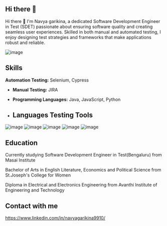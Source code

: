 ## Hi there 👋

Hi there :wave: I'm Navya garikina, a dedicated Software Development Engineer in Test (SDET) passionate about ensuring software quality and creating seamless user experiences. Skilled in both manual and automated testing, I enjoy designing test strategies and frameworks that make applications robust and reliable.

![image](https://github.com/user-attachments/assets/8a223f78-f5c2-4b35-86c4-56b185d0d85f)



<!--
**gnavya10/gnavya10** is a ✨ _special_ ✨ repository because its `README.md` (this file) appears on your GitHub profile.

Here are some ideas to get you started:

- 🔭 I’m currently working on Selenium
- 🌱 I’m currently learning Selenium
- 👯 I’m looking to collaborate on ...
- 🤔 I’m looking for help with ...
- 💬 Ask me about Selenium|Cypress|Java|Java Script|Python 
- 📫 How to reach me: https://www.linkedin.com/in/navyagarikina9910/ | garikinanavya10@gmail.com
- 😄 Pronouns: ...
- ⚡ Fun fact: ...
-->
## Skills
**Automation Testing:** Selenium, Cypress
- **Manual Testing:**  JIRA
- **Programming Languages:** Java, JavaScript, Python

- ## Languages Testing Tools
![image](https://github.com/user-attachments/assets/3b6f6bc7-e530-4a68-a745-a9742fbfd371)  ![image](https://github.com/user-attachments/assets/dff8fb5a-5a29-46a8-ba3a-3b73853bfdcc) ![image](https://github.com/user-attachments/assets/fb6110b3-0a07-42e4-8663-7a2f8636a255) ![image](https://github.com/user-attachments/assets/6890cee6-2039-4a1c-ac17-bc20ed54cc55) ![image](https://github.com/user-attachments/assets/b569a80a-a210-434c-b5a5-1c00bd4bd21a)

## Education
Currently studying Software Development Engineer in Test(Bengaluru) from Masai Institute 

Bachelor of Arts in English Literature, Economics and Political Science from St.Joseph's College for Women

Diploma in Electrical and Electronics Engineering from Avanthi Institute of Engineering and Technology

## Contact with me
https://www.linkedin.com/in/navyagarikina9910/










